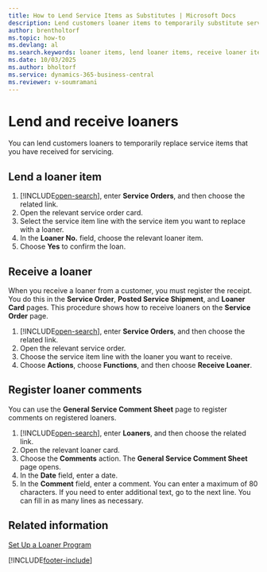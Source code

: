 ```yaml
---
title: How to Lend Service Items as Substitutes | Microsoft Docs
description: Lend customers loaner items to temporarily substitute service items received for servicing.
author: brentholtorf
ms.topic: how-to
ms.devlang: al
ms.search.keywords: loaner items, lend loaner items, receive loaner items, service items, service management
ms.date: 10/03/2025
ms.author: bholtorf
ms.service: dynamics-365-business-central
ms.reviewer: v-soumramani
---
```


# Lend and receive loaners

You can lend customers loaners to temporarily replace service items that you have received for servicing.  
  
## Lend a loaner item

1. [!INCLUDE[open-search](includes/open-search.md)], enter **Service Orders**, and then choose the related link.  
2. Open the relevant service order card.  
3. Select the service item line with the service item you want to replace with a loaner.  
4. In the **Loaner No.** field, choose the relevant loaner item.  
5. Choose **Yes** to confirm the loan.  

## Receive a loaner

When you receive a loaner from a customer, you must register the receipt. You do this in the **Service Order**, **Posted Service Shipment**, and **Loaner Card** pages. This procedure shows how to receive loaners on the **Service Order** page.  
  
1. [!INCLUDE[open-search](includes/open-search.md)], enter **Service Orders**, and then choose the related link.  
2. Open the relevant service order.  
3. Choose the service item line with the loaner you want to receive.  
4. Choose **Actions**, choose **Functions**, and then choose **Receive Loaner**.  

## Register loaner comments

You can use the **General Service Comment Sheet** page to register comments on registered loaners.  
  
1. [!INCLUDE[open-search](includes/open-search.md)], enter **Loaners**, and then choose the related link.  
2. Open the relevant loaner card.  
3. Choose the **Comments** action. The **General Service Comment Sheet** page opens.  
4. In the **Date** field, enter a date.  
5. In the **Comment** field, enter a comment. You can enter a maximum of 80 characters. If you need to enter additional text, go to the next line. You can fill in as many lines as necessary.  
  
## Related information

[Set Up a Loaner Program](service-how-setup-loaner-program.md)

[!INCLUDE[footer-include](includes/footer-banner.md)]
